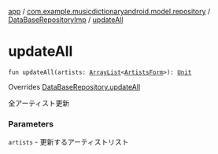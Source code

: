 [app](../../index.md) / [com.example.musicdictionaryandroid.model.repository](../index.md) / [DataBaseRepositoryImp](index.md) / [updateAll](./update-all.md)

# updateAll

`fun updateAll(artists: `[`ArrayList`](https://kotlinlang.org/api/latest/jvm/stdlib/kotlin.collections/-array-list/index.html)`<`[`ArtistsForm`](../../com.example.musicdictionaryandroid.model.entity/-artists-form/index.md)`>): `[`Unit`](https://kotlinlang.org/api/latest/jvm/stdlib/kotlin/-unit/index.html)

Overrides [DataBaseRepository.updateAll](../-data-base-repository/update-all.md)

全アーティスト更新

### Parameters

`artists` - 更新するアーティストリスト